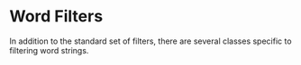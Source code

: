 # Word Filters

In addition to the standard set of filters, there are several classes specific to filtering word
strings.
